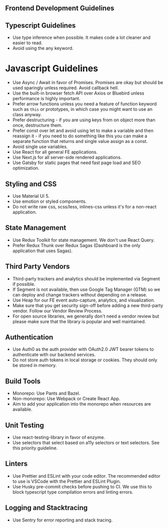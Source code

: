 ## Frontend Development Guidelines

## Typescript Guidelines
- Use type inference when possible. It makes code a lot cleaner and easier to read.
- Avoid using the any keyword.

# Javascript Guidelines
- Use Async / Await in favor of Promises. Promises are okay but should be used sparingly unless required. Avoid callback hell.
- Use the built-in browser fetch API over Axios or Bluebird unless performance is highly important.
- Prefer arrow functions unless you need a feature of function keyword such as `this` or prototypes, in which case you might want to use an class anyway.
- Prefer destructuring - if you are using keys from on object more than once, destructure them.
- Prefer const over let and avoid using let to make a variable and then reassign it - if you need to do something like this you can make a separate function that returns and single value assign as a const.
- Avoid single use variables.
- Use React for all general FE applications.
- Use Next.js for all server-side rendered applications.
- Use Gatsby for static pages that need fast page load and SEO optimization. 

## Styling and CSS
- Use Material UI 5.
- Use emotion or styled components.
- Do not write raw css, scss/less, inlines-css unless it's for a non-react application.

## State Management
- Use Redux Toolkit for state management. We don't use React Query.
- Prefer Redux Thunk over Redux Sagas (Dashboard is the only application that uses Sagas).

## Third Party Vendors
- Third-party trackers and analytics should be implemented via Segment if possible.
- If Segment is not available, then use Google Tag Manager (GTM) so we can deploy and change trackers without depending on a release.
- Use Heap for our FE event auto-capture, analytics, and visualization.
- Make sure that you get security sign-off before adding a new third-party vendor. Follow our Vendor Review Process.
- For open source libraries, we generally don't need a vendor review but please make sure that the library is popular and well maintained.

## Authentication
- Use Auth0 as the auth provider with OAuth2.0 JWT bearer tokens to authenticate with our backend services.
- Do not store auth tokens in local storage or cookies. They should only be stored in memory.

## Build Tools
- Monorepo: Use Pants and Bazel.
- Non-monorepo: Use Webpack or Create React App.
- Aim to add your application into the monorepo when resources are available.

## Unit Testing
- Use react-testing-library in favor of enzyme.
- Use selectors that select based on a11y selectors or text selectors. See this priority guideline.

## Linters
- Use Prettier and ESLint with your code editor. The recommended editor to use is VSCode with the Prettier and ESLint Plugin.
- Use Husky pre-commit checks before pushing to CI. We use this to block typescript type compilation errors and linting errors.

## Logging and Stacktracing
- Use Sentry for error reporting and stack tracing.
